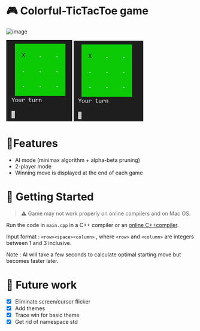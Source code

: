 # 🎮 Colorful-TicTacToe game
![image](https://user-images.githubusercontent.com/65414576/155281497-ec19e859-4624-4e66-a1f9-0d7c0dc8f479.png)

![](1playerMode.gif)
![](2playerMode.gif)

# 🌟Features #
- AI mode (minimax algorithm + alpha-beta pruning)
- 2-player mode
- Winning move is displayed at the end of each game

# 🚀 Getting Started #
> ⚠️ Game may not work properly on online compilers and on Mac OS.
> 
Run the code in `main.cpp` in a C++ compiler or an [online C++compiler](https://www.onlinegdb.com/online_c++_compiler). 

Input format : `<row><space><column>` , where `<row>` and `<column>` are integers between  1 and 3 inclusive.

Note : AI will take a few seconds to calculate optimal starting move but becomes faster later.

# 🔮 Future work #
- [x] Eliminate screen/cursor flicker
- [x] Add themes
- [x] Trace win for basic theme
- [x] Get rid of namespace std
